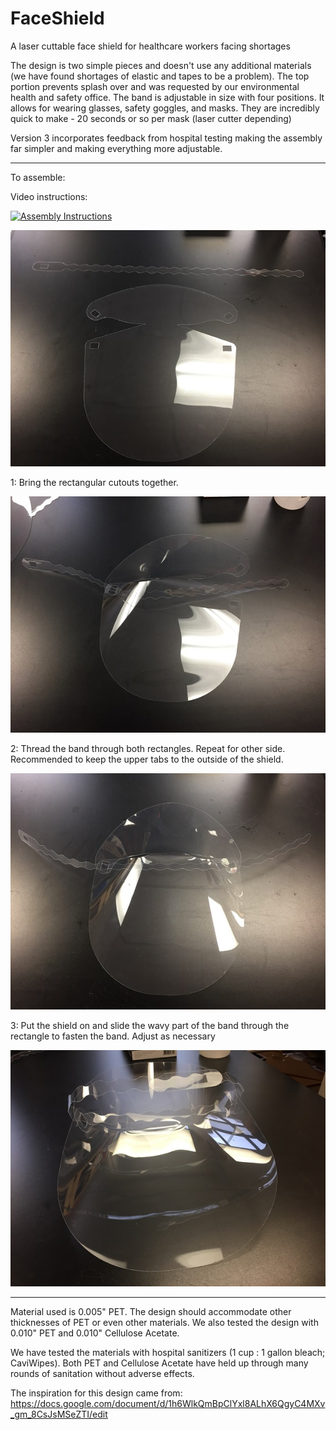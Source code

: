 # FaceShield
A laser cuttable face shield for healthcare workers facing shortages

The design is two simple pieces and doesn't use any additional materials (we have found shortages of elastic and tapes to be a problem). The top portion prevents splash over and was requested by our environmental health and safety office. The band is adjustable in size with four positions. It allows for wearing glasses, safety goggles, and masks. They are incredibly quick to make - 20 seconds or so per mask (laser cutter depending)

Version 3 incorporates feedback from hospital testing making the assembly far simpler and making everything more adjustable. 

----
To assemble:

Video instructions:

[![Assembly Instructions ](http://img.youtube.com/vi/WwwImmXjGZU/0.jpg)](http://www.youtube.com/watch?v=WwwImmXjGZU "Assembly Instructions ")

![Pieces](https://github.com/UIC-Makerspace/FaceShield/blob/master/AssemblyImages/Pieces.jpg)

1: Bring the rectangular cutouts together. 

![Step 1](https://github.com/UIC-Makerspace/FaceShield/blob/master/AssemblyImages/Step1.jpg)

2: Thread the band through both rectangles. Repeat for other side. Recommended to keep the upper tabs to the outside of the shield.

![Step 2](https://github.com/UIC-Makerspace/FaceShield/blob/master/AssemblyImages/Step2.jpg)

3: Put the shield on and slide the wavy part of the band through the rectangle to fasten the band. Adjust as necessary

![Step 3](https://github.com/UIC-Makerspace/FaceShield/blob/master/AssemblyImages/Step3.jpg)

----
Material used is 0.005" PET. The design should accommodate other thicknesses of PET or even other materials. We also tested the design with 0.010" PET and 0.010" Cellulose Acetate. 

We have tested the materials with hospital sanitizers (1 cup : 1 gallon bleach; CaviWipes). Both PET and Cellulose Acetate have held up through many rounds of sanitation without adverse effects. 

The inspiration for this design came from: https://docs.google.com/document/d/1h6WlkQmBpClYxl8ALhX6QgyC4MXv_gm_8CsJsMSeZTI/edit 

